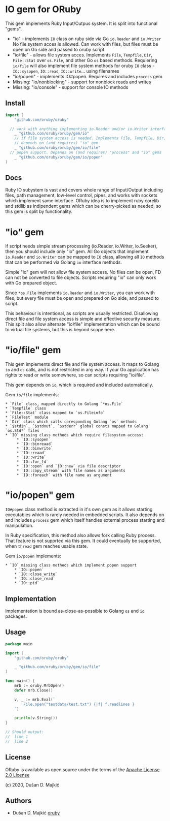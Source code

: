 # IO gem for ORuby

This gem implements Ruby Input/Outpus system.
It is split into functional "gems".

  * "io" - implements `IO` class on ruby side via Go `io.Reader` and `io.Writer`
    No file system acces is allowed. Can work with files, but files must be open
    on Go side and passed to oruby script.
  * "io/file" - allows file system acces. Implements `File`, `Tempfile`, `Dir`,
    `File::Stat` over `os.File`, and other Go `os` based methods.
    Requiering `io/file` will also implement file system methods for oruby `IO`
    class - `IO::sysopen`, `IO::read`, `IO::write`... using filenames
  * "io/popen" - implements IO#popen. Requires and includes `process` gem
  * Missing: "io/nonblocking" - support for nonblock reads and writes
  * Missing: "io/console" - support for console IO methods

## Install

```go
import (
	"github.com/oruby/oruby"

  // work with anything implementing io.Reader and/or io.Writer interface
	_ "github.com/oruby/oruby/gem/io"
	// if file system access is needed. Implements File, Tempfile, Dir, File::Stat
	// depends on (and requires) "io" gem
	_ "github.com/oruby/oruby/gem/io/file"
  // popen support. Depends on (and requires) "process" and "io" gems
	_ "github.com/oruby/oruby/gem/io/popen"
)
```

## Docs

Ruby IO subystem is vast and covers whole range of Input/Output including files, path management,
low-level control, pipes, and works with sockets which implement same interface.
ORuby idea is to implement ruby corelib and stdlib as indipendent gems which can be
cherry-picked as needed, so this gem is split by functionality.

# "io" gem

If script needs simple stream processing (io.Reader, io.Writer, io.Seeker), then you should
include only "io" gem. All Go objects that implement `io.Reader` and `io.Writer` can be mapped
to `IO` class, allowing all `IO` methods that can be performed via Golang `io` interface methods.

Simple "io" gem will not allow file system access. No files can be open, FD can not be converted
to file objects. Scripts requiring "io" can only work with Go prepared object.

Since `*os.File` implements `io.Reader` and `io.Writer`, you can work with files, but every file
must be open and prepared on Go side, and passed to script.

This behaviour is intentional, as scripts are usually restricted. Disallowing direct file and
file system access is simple and effective security measure. This split also allow alternate
"io/file" implementation which can be bound to virtual file systems, but this is beyond scope here.

# "io/file" gem

This gem implements direct file and file system access. It maps to Golang `io` and `os` calls,
and is not restricted in any way. If your Go application has rights to read or write somewhere,
so can scripts requiring "io/file".

This gem depends on `io`, which is required and included automatically.

Gem `io/file` implements:

    * `File` class, mapped directly to Golang `*os.File`
    * `Tempfile` class
    * `File::Stat` class mapped to `os.Fileinfo`
    * `FileTest` module
    * `Dir` class which calls coresponding Golang `os` methods
    * `$stdin`, `$stdout`, `$stderr` global consts mapped to Golang `os.Std*` files
    * `IO` missing class methods which require filesystem access:
         * `IO::sysopen`
         * `IO::binreaad`
         * `IO::binwrite`
         * `IO::reaad`
         * `IO::write`
         * `IO::for_fd`
         * `IO::open` and `IO::new` via file descriptor
         * `IO::copy_stream` with file names as arguments
         * `IO::foreach` with file name as argument

# "io/popen" gem

`IO#popen` class method is extracted in it's own gem as it allows starting executables which is
rarely needed in embedded scripts. It also depends on and includes `process` gem which itself
handles external process starting and manipulation.

In Ruby specification, this method also allows fork calling Ruby process.
That feature is not supprted via this gem. It could eventually be supported,
when `thread` gem reaches usable state.

Gem `io/popen` implements:

    * `IO` missing class methods which implement popen support
        * `IO::popen`
        * `IO::close_write`
        * `IO::close_read`
        * `IO::pid`

## Implementation

Implementation is bound as-close-as-possible to Golang `os` and `io` packages.

## Usage

```go
package main

import (
	"github.com/oruby/oruby"

	_ "github.com/oruby/oruby/gem/io/file"
)

func main() {
	mrb := oruby.MrbOpen()
	defer mrb.Close()

	v, _ := mrb.Eval(`
		File.open("testdata/test.txt") {|f| f.readlines }
	`)

	println(v.String())
}

// Should output:
//  line 1
//  line 2
```

## License

ORuby is available as open source under the terms of the [Apache License 2.0 License][license]

(c) 2020, Dušan D. Majkić

## Authors

* Dušan D. Majkić [oruby]

[license]: https://opensource.org/licenses/Apache-2.0
[oruby]: https://github.com/oruby/oruby

